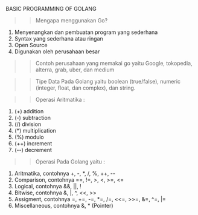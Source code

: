BASIC PROGRAMMING OF GOLANG

>>Mengapa menggunakan Go? 
1. Menyenangkan dan pembuatan program yang sederhana
2. Syntax yang sederhana atau ringan
3. Open Source
4. Digunakan oleh perusahaan besar
>>Contoh perusahaan yang memakai go yaitu Google, tokopedia, alterra, grab, uber, dan medium

>>Tipe Data Pada Golang yaitu boolean (true/false), numeric (integer, float, dan complex), dan string.

>>Operasi Aritmatika :
1. (+) addition
2. (-) subtraction
3. (/) division
4. (*) multiplication
5. (%) modulo
6. (++) increment
7. (--) decrement

>>Operasi Pada Golang yaitu :
1. Aritmatika, contohnya +, -, *, /, %, ++, --
2. Comparison, contohnya ==, !=, >, <, >=, <=
3. Logical, contohnya &&, ||, !
4. Bitwise, contohnya &, |, ^, <<, >>
5. Assigment, contohnya =, +=, -=, *=, /=, <<=, >>=, &=, ^=, |=
6. Miscellaneous, contohnya &, * (Pointer)

